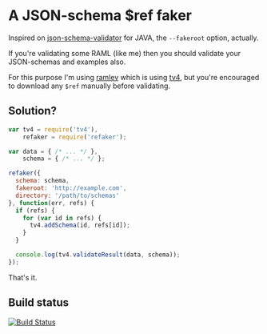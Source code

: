 # A JSON-schema $ref faker

Inspired on [json-schema-validator](https://github.com/fge/json-schema-validator) for JAVA, the `--fakeroot` option, actually.

If you're validating some RAML (like me) then you should validate your JSON-schemas and examples also.

For this purpose I'm using [ramlev](https://github.com/cybertk/ramlev) which is using [tv4](https://github.com/geraintluff/tv4), but you're encouraged to download any `$ref` manually before validating.

## Solution?

```javascript
var tv4 = require('tv4'),
    refaker = require('refaker');

var data = { /* ... */ },
    schema = { /* ... */ };

refaker({
  schema: schema,
  fakeroot: 'http://example.com',
  directory: '/path/to/schemas'
}, function(err, refs) {
  if (refs) {
    for (var id in refs) {
      tv4.addSchema(id, refs[id]);
    }
  }

  console.log(tv4.validateResult(data, schema));
});
```

That's it.

## Build status

[![Build Status](https://travis-ci.org/gextech/refaker.png?branch=master)](https://travis-ci.org/gextech/refaker)
